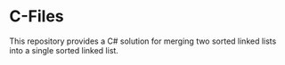 # C-Files
This repository provides a C# solution for merging two sorted linked lists into a single sorted linked list.
